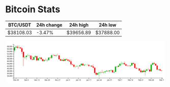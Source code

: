 # Bitcoin Stats

BTC/USDT|24h change|24h high|24h low|
|---|---|---|---|
|$38108.03|-3.47%|$39656.89|$37888.00|

<img src="./chart.svg">
